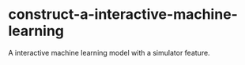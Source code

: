 # construct-a-interactive-machine-learning
A interactive machine learning model with a simulator feature.
